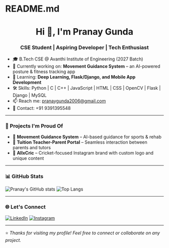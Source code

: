 # README.md

<h1 align="center">Hi 👋, I'm Pranay Gunda</h1>
<h3 align="center">CSE Student | Aspiring Developer | Tech Enthusiast</h3>

- 🎓 B.Tech CSE @ Avanthi Institute of Engineering (2027 Batch)
- 🧠 Currently working on: **Movement Guidance System** – an AI-powered posture & fitness tracking app
- 🌱 Learning: **Deep Learning, Flask/Django, and Mobile App Development**
- 🛠️ Skills: Python | C | C++ | JavaScript | HTML | CSS | OpenCV | Flask | Django | MySQL
- 📫 Reach me: [pranaygunda2006@gmail.com](mailto:pranaygunda2006@gmail.com)
- 📱 Contact: +91 9391395548

---

### 🚀 Projects I'm Proud Of

- 🔬 **Movement Guidance System** – AI-based guidance for sports & rehab  
- 🏫 **Tuition Teacher-Parent Portal** – Seamless interaction between parents and tutors  
- 📱 **AllxCric** – Cricket-focused Instagram brand with custom logo and unique content  

---

### 📊 GitHub Stats

![Pranay's GitHub stats](https://github-readme-stats.vercel.app/api?username=pranaygunda06&show_icons=true&theme=radical)
![Top Langs](https://github-readme-stats.vercel.app/api/top-langs/?username=pranaygunda06&layout=compact&theme=radical)

---

### 🌐 Let's Connect

[![LinkedIn](https://img.shields.io/badge/LinkedIn-blue?logo=linkedin&logoColor=white)](https://www.linkedin.com/in/pranay-gunda-433093279)
[![Instagram](https://img.shields.io/badge/Instagram-E4405F?logo=instagram&logoColor=white)](https://www.instagram.com/allxcric)

---

⭐ *Thanks for visiting my profile! Feel free to connect or collaborate on any project.*
